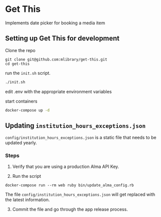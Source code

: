 # Get This

Implements date picker for booking a media item

## Setting up Get This for development

Clone the repo

```
git clone git@github.com:mlibrary/get-this.git
cd get-this
```

run the `init.sh` script. 
```bash
./init.sh
```

edit .env with the appropriate environment variables 

start containers

```bash
docker-compose up -d
```

## Updating `institution_hours_exceptions.json`

`config/institution_hours_exceptions.json` is a static file that needs to be updated yearly.

### Steps

1. Verify that you are using a production Alma API Key.

2. Run the script

```
docker-compose run --rm web ruby bin/update_alma_config.rb
```

The file `config/institution_hours_exceptions.json` will get replaced with the latest information.

3. Commit the file and go through the app release process. 
